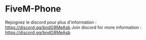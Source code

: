 # FiveM-Phone
Rejoignez le discord pour plus d'information : https://discord.gg/bndG8MeAsb
Join discord for more information : https://discord.gg/bndG8MeAsb
